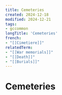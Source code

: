 ```yaml
---
title: Cemeteries
created: 2024-12-18
modified: 2024-12-21
tags:
- gccommon
longTitle: 'Cemeteries'
french:
- "[[Cimetiere]]"
relatedTerm:
- "[[War memorials]]"
- "[[Death]]"
- "[[Burials]]"
---
```

# Cemeteries
